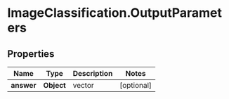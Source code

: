 # ImageClassification.OutputParameters

## Properties
Name | Type | Description | Notes
------------ | ------------- | ------------- | -------------
**answer** | **Object** | vector | [optional] 


